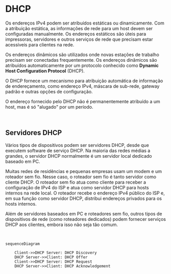 # DHCP

Os endereços IPv4 podem ser atribuídos estáticas ou dinamicamente. Com a atribuição estática, as informações de rede para um host devem ser configuradas manualmente.
Os endereços estáticos são úteis para impressoras, servidores e outros serviços de rede que precisam estar acessíveis para clientes na rede.

Os endereços dinâmicos são utilizados onde novas estações de trabalho precisam ser conectadas frequentemente. Os endereços dinâmicos são atribuídos automaticamente por um protocolo conhecido como **Dynamic Host Configuration Protocol** (DHCP).

O DHCP fornece um mecanismo para atribuição automática de informação de endereçamento, como endereço IPv4, máscara de sub-rede, gateway padrão e outras opções de configuração.

O endereço fornecido pelo DHCP não é permanentemente atribuído a um host, mas é só "alugado" por um período.

<br>

## Servidores DHCP

Vários tipos de dispositivos podem ser servidores DHCP, desde que executem software de serviço DHCP. Na maioria das redes médias a grandes, o servidor DHCP normalmente é um servidor local dedicado baseado em PC.

Muitas redes de residências e pequenas empresas usam um modem e um roteador sem fio. Nesse caso, o roteador sem fio é tanto servidor como cliente DHCP. O roteador sem fio atua como cliente para receber a configuração de IPv4 do ISP e atua como servidor DHCP para hosts internos na rede local. O roteador recebe o endereço IPv4 público do ISP e, em sua função como servidor DHCP, distribui endereços privados para os hosts internos.

Além de servidores baseados em PC e roteadores sem fio, outros tipos de dispositivos de rede (como roteadores dedicados) podem fornecer serviços DHCP aos clientes, embora isso não seja tão comum.

<br>

```mermaid
sequenceDiagram

    Client->>DHCP Server: DHCP Discovery
    DHCP Server->>Client: DHCP Offer
    Client->>DHCP Server: DHCP Request
    DHCP Server->>Client: DHCP Acknowledgement
``` 